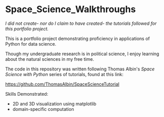 # Space_Science_Walkthroughs
*I did not create- nor do I claim to have created- the tutorials followed for*
*this portfolio project.*

This is a portfolio project demonstrating proficiency in applications of Python
for data science.

Though my undergraduate research is in political science, I enjoy learning about
the natural sciences in my free time.

The code in this repository was written following Thomas Albin's *Space Science*
*with Python* series of tutorials, found at this link:

https://github.com/ThomasAlbin/SpaceScienceTutorial

Skills Demonstrated:
* 2D and 3D visualization using matplotlib
* domain-specific computation
